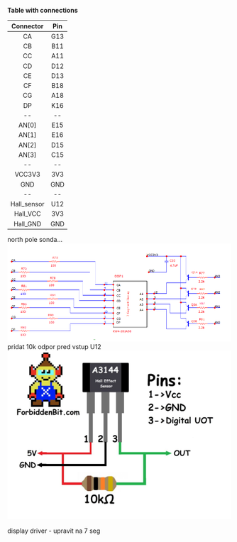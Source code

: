 **Table with connections**

| **Connector** | **Pin** |
| :-: | :-: |
| CA | G13 |
| CB | B11 |
| CC | A11 |
| CD | D12 |
| CE | D13 |
| CF | B18 |
| CG | A18 |
| DP | K16 |
| -- | -- |
| AN[0] | E15 |
| AN[1] | E16 |
| AN[2] | D15 |
| AN[3] | C15 |
| -- | -- |
| VCC3V3 | 3V3 |
| GND | GND |
| -- | -- |
| Hall_sensor | U12 |
| Hall_VCC | 3V3 |
| Hall_GND | GND |

north pole sonda...  
![waveform](images/1.png)  
pridat 10k odpor pred vstup U12  
![waveform](images/hall.jpg)

display driver - upravit na 7 seg